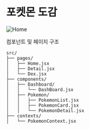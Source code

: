 # 포켓몬 도감


![Home](https://github.com/user-attachments/assets/9ac67227-79ad-4197-bf8d-5c92ed372c17)


컴포넌트 및 페이지 구조


```plaintext
src/
├── pages/
│   ├── Home.jsx
│   ├── Detail.jsx
│   └── Dex.jsx
├── components/
│   ├── Dashboard/
│   │   └── DashBoard.jsx
│   ├── Pokemon/
│   │   ├── PokemonList.jsx
│   │   ├── PokemonCard.jsx
│   │   └── PokemonDetail.jsx
├── contexts/
│   └── PokemonContext.jsx
